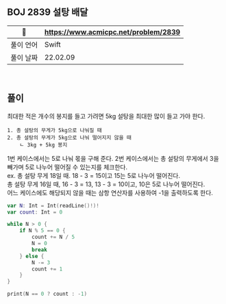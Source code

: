 ## BOJ 2839 설탕 배달

|🔗|https://www.acmicpc.net/problem/2839|
|---|---|
|풀이 언어|Swift|
|풀이 날짜|22.02.09|

</br>

##  풀이

최대한 적은 개수의 봉지를 들고 가려면 5kg 설탕을 최대한 많이 들고 가야 한다.
```
1. 총 설탕의 무게가 5kg으로 나눠질 때
2. 총 설탕의 무게가 5kg으로 나눠 떨어지지 않을 때
    ㄴ 3kg + 5kg 봉지
```
1번 케이스에서는 5로 나눠 몫을 구해 준다.
2번 케이스에서는 총 설탕의 무게에서 3을 빼가며 5로 나누어 떨어질 수 있는지를 체크한다. </br>
ex. 총 설탕 무게 18일 때. 18 - 3 = 15이고 15는 5로 나누어 떨어진다. </br>
    총 설탕 무게 16일 때, 16 - 3 = 13, 13 - 3 = 10이고, 10은 5로 나누어 떨어진다. </br>
어느 케이스에도 해당되지 않을 때는 삼항 연산자를 사용하여 -1을 출력하도록 한다.

```Swift
var N: Int = Int(readLine()!)!
var count: Int = 0

while N > 0 {
    if N % 5 == 0 {
        count += N / 5
        N = 0
        break
    } else {
        N -= 3
        count += 1
    }
}

print(N == 0 ? count : -1)
```
